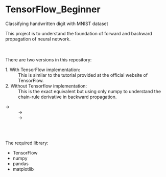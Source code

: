 # TensorFlow_Beginner
Classifying handwritten digit with MNIST dataset

This project is to understand the foundation of forward and backward propagation of neural network.

<br><br/>
There are two versions in this repository:

<dl>
  <dt> 1. With TensorFlow implementation:</dt>
  <dd> This is similar to the tutorial provided at the official website of TensorFlow.</dd>
  
   <dt> 2. Without Tensorflow implementation:</dt>
  <dd> This is the exact equivalent but using only numpy to understand the chain-rule derivative in backward propagation.</dd>
</dl>

<dl>
  <dt> &rarr;</dt>
  <dd> &rarr;</dd>
  <dd> &rarr;</dd>
</dl>

<br><br/>

The required library:
* TensorFlow
* numpy
* pandas
* matplotlib
